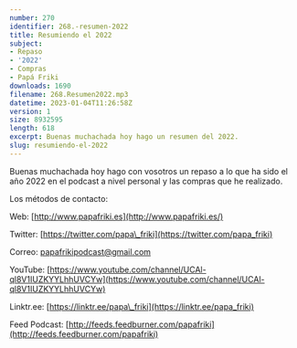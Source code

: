 ```yaml
---
number: 270
identifier: 268.-resumen-2022
title: Resumiendo el 2022
subject:
- Repaso
- '2022'
- Compras
- Papá Friki
downloads: 1690
filename: 268.Resumen2022.mp3
datetime: 2023-01-04T11:26:58Z
version: 1
size: 8932595
length: 618
excerpt: Buenas muchachada hoy hago un resumen del 2022.
slug: resumiendo-el-2022
---
```

Buenas muchachada hoy hago con vosotros un repaso a lo que ha sido el año 2022 en el podcast a nivel personal y las compras que he realizado.

Los métodos de contacto:

Web: [http://www.papafriki.es](http://www.papafriki.es/)

Twitter: [https://twitter.com/papa\_friki](https://twitter.com/papa_friki)

Correo: [papafrikipodcast@gmail.com](https://archive.org/details/papafrikipodast@gmail.com)

YouTube: [https://www.youtube.com/channel/UCAl-ql8V1IUZKYYLhhUVCYw](https://www.youtube.com/channel/UCAl-ql8V1IUZKYYLhhUVCYw)

Linktr.ee: [https://linktr.ee/papa\_friki](https://linktr.ee/papa_friki)

Feed Podcast: [http://feeds.feedburner.com/papafriki](http://feeds.feedburner.com/papafriki)